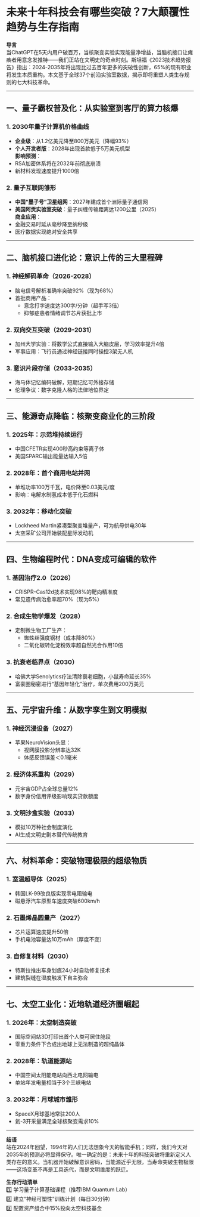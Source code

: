 # 未来十年科技会有哪些突破？7大颠覆性趋势与生存指南  

**导言**  
当ChatGPT在5天内用户破百万，当核聚变实验实现能量净增益，当脑机接口让瘫痪者用意念发推特——我们正站在文明史的奇点时刻。斯坦福《2023技术趋势报告》指出：2024-2035年将出现比过去百年更多的突破性创新，65%的现有职业将发生本质重构。本文基于全球37个前沿实验室数据，揭示即将重塑人类生存规则的七大科技革命。  

---

## 一、量子霸权普及化：从实验室到客厅的算力核爆  

### 1. 2030年量子计算机价格曲线  
- **企业级**：从1.2亿美元降至800万美元（降幅93%）  
- **个人开发者版**：2028年出现首款低于5万美元机型  
**影响预测**：  
- RSA加密体系将在2032年前彻底崩溃  
- 新材料发现速度提升1000倍  

### 2. 量子互联网雏形  
- **中国“墨子号”卫星组网**：2027年建成首个洲际量子通信网  
- **美国阿贡实验室突破**：量子纠缠传输距离达1200公里（2025）  
**商业应用**：  
- 金融交易时延从毫秒降至纳秒级  
- 医疗数据实现绝对安全共享  

---

## 二、脑机接口进化论：意识上传的三大里程碑  

### 1. 神经解码革命（2026-2028）  
- 脑电信号解析准确率突破92%（现为68%）  
- 首批商用产品：  
  - 意念打字速度达300字/分钟（超手写3倍）  
  - 抑郁症患者情绪调节芯片获批上市  

### 2. 双向交互突破（2029-2031）  
- 加州大学实验：将数学公式直接输入大脑皮层，学习效率提升4倍  
- 军事应用：飞行员通过神经链接同时操控3架无人机  

### 3. 意识片段存储（2033-2035）  
- 海马体记忆编码破解，短期记忆可外接存储  
- 伦理争议：数字克隆人格的法律地位界定  

---

## 三、能源奇点降临：核聚变商业化的三阶段  

### 1. 2025年：示范堆持续运行  
- 中国CFETR实现400秒高约束等离子体  
- 美国SPARC输出能量达输入5倍  

### 2. 2028年：首个商用电站并网  
- 单堆功率100万千瓦，电价降至0.03美元/度  
- 影响：电解水制氢成本低于化石燃料  

### 3. 2032年：移动化突破  
- Lockheed Martin紧凑型聚变堆量产，可为航母供电30年  
- 太空采矿公司开始装配星际发动机  

---

## 四、生物编程时代：DNA变成可编辑的软件  

### 1. 基因治疗2.0（2026）  
- CRISPR-Cas12d技术实现98%的靶向精准度  
- 常见遗传病治愈率超70%（现为5%）  

### 2. 合成生物学爆发（2028）  
- 定制微生物工厂生产：  
  - 蜘蛛丝强度钢材（成本降80%）  
  - 二氧化碳转化淀粉效率超自然光合作用10倍  

### 3. 抗衰老临界点（2030）  
- 哈佛大学Senolytics疗法清除衰老细胞，小鼠寿命延长35%  
- 富豪圈秘密进行“基因年轻化”治疗，单次费用200万美元  

---

## 五、元宇宙升维：从数字孪生到文明模拟  

### 1. 神经沉浸设备（2027）  
- 苹果NeuroVision头显：  
  - 视网膜投影分辨率达32K  
  - 体感反馈误差＜0.1毫米  

### 2. 经济体系重构（2029）  
- 元宇宙GDP占全球总量12%  
- 数字身份信用评级影响现实贷款额度  

### 3. 文明沙盒实验（2033）  
- 模拟10万种社会制度演化  
- AI生成文明史剧本替代传统教育  

---

## 六、材料革命：突破物理极限的超级物质  

### 1. 室温超导体（2025）  
- 韩国LK-99改良版实现零电阻输电  
- 磁悬浮汽车原型车速度突破600km/h  

### 2. 石墨烯晶圆量产（2027）  
- 芯片运算速度提升50倍  
- 手机电池容量达10万mAh（厚度不变）  

### 3. 自修复材料（2030）  
- 特斯拉推出车身划痕24小时自动修复技术  
- 建筑裂缝在湿度触发下自主弥合  

---

## 七、太空工业化：近地轨道经济圈崛起  

### 1. 2026年：太空制造突破  
- 国际空间站3D打印出首个人类可居住舱段  
- 零重力条件下合成出地球上无法制造的超纯晶体  

### 2. 2028年：轨道能源站  
- 中国空间太阳能电站向西北电网输电  
- 单站年发电量相当于3个三峡电站  

### 3. 2032年：月球城市雏形  
- SpaceX月球基地常驻200人  
- 氦-3开采量满足全球核聚变需求10%  

---

**结语**  
站在2024年回望，1994年的人们无法想象今天的智能手机；同样，我们今天对2035年的预测必将显得保守。唯一确定的是：未来十年的科技突破将重新定义人类存在的意义。当机器开始破解意识密码，当能源近乎无限，当寿命突破生物极限——这场变革不再是工具迭代，而是文明维度的跃迁。  

**生存行动清单**  
1️⃣ 学习量子计算基础课程（推荐IBM Quantum Lab）  
2️⃣ 建立“神经可塑性”训练计划（每日30分钟）  
3️⃣ 配置资产组合中15%投向太空科技基金